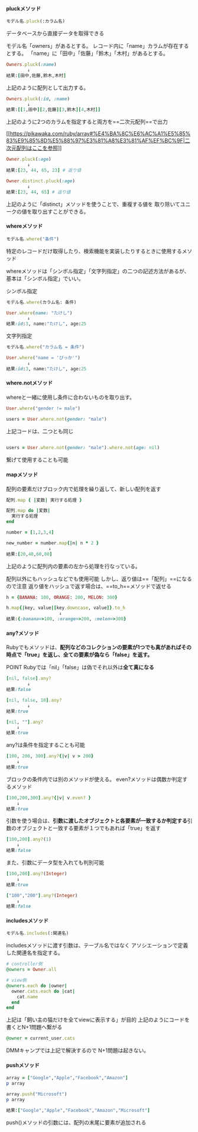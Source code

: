 #### pluckメソッド
```ruby
モデル名.pluck(:カラム名)
```
データベースから直接データを取得できる

モデル名「owners」があるとする。
レコード内に「name」カラムが存在するとする。
「name」に「田中」「佐藤」「鈴木」「木村」があるとする。

```ruby
Owners.pluck(:name)
		↓
結果:[田中,佐藤,鈴木,木村]
```
上記のように配列として出力する。

```ruby
Owners.pluck(:id, :name)
		↓
結果:[[1,田中][2,佐藤][3,鈴木][4,木村]]
```
上記のように2つのカラムを指定すると両方を==二次元配列==で出力

[[https://pikawaka.com/ruby/array#%E4%BA%8C%E6%AC%A1%E5%85%83%E9%85%8D%E5%88%97%E3%81%A8%E3%81%AF%EF%BC%9F|二次元配列はここを参照]]

```ruby
Owner.pluck(:age)
		↓
結果:[23, 44, 65, 23] # 返り値

Owner.distinct.pluck(:age)
		↓
結果:[23, 44, 65] # 返り値
```
上記のように「distinct」メソッドを使うことで、重複する値を
取り除いてユニークの値を取り出すことができる。
#### whereメソッド
```ruby
モデル名.where("条件")
```
特定のレコードだけ取得したり、検索機能を実装したりするときに使用するメソッド

whereメソッドは「シンボル指定」「文字列指定」の二つの記述方法があるが、基本は「シンボル指定」でいい。

シンボル指定
```ruby
モデル名.where(カラム名: 条件)

User.where(name: "たけし")
		↓
結果:id:3, name:"たけし", age:25
```

文字列指定
```ruby
モデル名.where("カラム名 = 条件")

User.where("name = 'ぴっか'")
		↓
結果:id:3, name:"たけし", age:25
```

#### where.notメソッド
whereと一緒に使用し条件に合わないものを取り出す。
```ruby
User.where("gender != male")

users = User.where.not(gender: "male")
```
上記コードは、二つとも同じ

```ruby
  
users = User.where.not(gender: "male").where.not(age: nil)
```
繋げて使用することも可能
#### mapメソッド
配列の要素だけブロック内で処理を繰り返して、新しい配列を返す

```ruby
配列.map { |変数| 実行する処理 }

配列.map do |変数|
  実行する処理
end
```

```ruby
number = [1,2,3,4]

new_number = number.map{|n| n * 2 }
				↓
結果:[20,40,60,80]
```
上記のように配列内の要素の左から処理を行なっている。

配列以外にもハッシュなどでも使用可能
しかし、返り値は==「配列」==になるので注意
返り値をハッシュで返す場合は、==to_h==メソッドで返せる
```ruby
h = {BANANA: 100, ORANGE: 200, MELON: 300}

h.map{|key, value|[key.downcase, value]}.to_h
					↓
結果:{:banana=>100, :orange=>200, :melon=>300}
```

#### any?メソッド
Rubyでもメソッドは、**配列などのコレクションの要素が1つでも真があればその時点で「true」を返し、全ての要素が偽なら「false」を返す。**

POINT
Rubyでは「nil」「false」は偽でそれ以外は**全て真になる**
```ruby
[nil, false].any?
		↓
結果:false

[nil, false, 10].any?
		↓
結果:true

[nil, ""].any?
	↓
結果:true
```

any?は条件を指定することも可能
```ruby
[100, 200, 300].any?{|v| v > 200}
	↓
結果:true
```

ブロックの条件内では別のメソッドが使える。
even?メソッドは偶数か判定するメソッド
```ruby
[100,200,300].any?{|v| v.even? }
	↓
結果:true
```

引数を使う場合は、**引数に渡したオブジェクトと各要素が一致するか判定する**引数のオブジェクトと一致する要素が１つでもあれば「true」を返す
```ruby
[100,200].any?(1)
	↓
結果:false
```

また、引数にデータ型を入れても判別可能
```ruby
[100,200].any?(Integer)
	↓
結果:true

["100","200"].any?(Integer)
	↓
結果:false
```
#### includesメソッド
```ruby
モデル名.includes(:関連名)
```
includesメソッドに渡す引数は、テーブル名ではなく
アソシエーションで定義した関連名を指定する。

```ruby
# controller側
@owners = Owner.all

# view側
@owners.each do |owner|
  owner.cats.each do |cat|
    cat.name
  end
end
```
上記は「飼い主の猫だけを全てviewに表示する」が目的
上記のようにコードを書くとN+1問題へ繋がる

```ruby
@owner = current_user.cats
```
DMMキャンプでは上記で解決するので
N+1問題は起きない。

#### pushメソッド
```ruby
array = ["Google","Apple","Facebook","Amazon"]
p array

array.push("Microsoft")
p array

結果:["Google","Apple","Facebook","Amazon","Microsoft"]
```

push()メソッドの引数には、配列の末尾に要素が追加される
